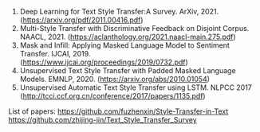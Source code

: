 1. Deep Learning for Text Style Transfer:A Survey. ArXiv, 2021. (https://arxiv.org/pdf/2011.00416.pdf)
1. Multi-Style Transfer with Discriminative Feedback on Disjoint Corpus. NAACL, 2021. (https://aclanthology.org/2021.naacl-main.275.pdf)
2. Mask and Infill: Applying Masked Language Model to Sentiment Transfer. IJCAI, 2019. (https://www.ijcai.org/proceedings/2019/0732.pdf)
3. Unsupervised Text Style Transfer with Padded Masked Language Models. EMNLP, 2020. (https://arxiv.org/abs/2010.01054)
4. Unsupervised Automatic Text Style Transfer using LSTM. NLPCC 2017 (http://tcci.ccf.org.cn/conference/2017/papers/1135.pdf)

List of papers: 
https://github.com/fuzhenxin/Style-Transfer-in-Text
https://github.com/zhijing-jin/Text_Style_Transfer_Survey
